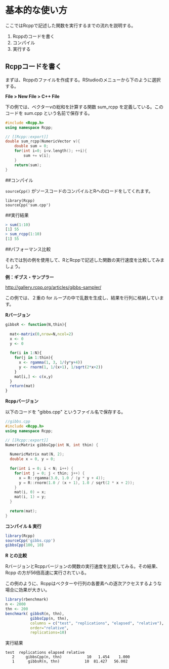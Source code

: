 # 基本的な使い方

ここではRcppで記述した関数を実行するまでの流れを説明する。

1. Rcppのコードを書く
2. コンパイル
3. 実行する


## Rcppコードを書く

まずは、Rcppのファイルを作成する。RStudioのメニューから下のように選択する。 

**File > New File > C++ File**

下の例では、ベクターvの総和を計算する関数 sum_rcpp を定義している。このコードを sum.cpp という名前で保存する。

```cpp
#include <Rcpp.h>
using namespace Rcpp;

// [[Rcpp::export]]
double sum_rcpp(NumericVector v){
    double sum = 0;
    for(int i=0; i<v.length(); ++i){
        sum += v[i];
    }
    return(sum);
}
```

##コンパイル

`sourceCpp()` がソースコードのコンパイルとRへのロードをしてくれます。

```
library(Rcpp)
sourceCpp('sum.cpp')
```

##実行結果
```r
> sum(1:10)
[1] 55
> sum_rcpp(1:10)
[1] 55
```






##パフォーマンス比較

それでは別の例を使用して、RとRcppで記述した関数の実行速度を比較してみましょう。

**例：ギブス・サンプラー**

http://gallery.rcpp.org/articles/gibbs-sampler/

この例では、２重の for ループの中で乱数を生成し、結果を行列に格納しています。


**Rバージョン**

```r
gibbsR <- function(N,thin){
  
  mat<-matrix(0,nrow=N,ncol=2)
  x <- 0
  y <- 0
  
  for(i in 1:N){
    for(j in 1:thin){
      x <- rgamma(1, 3, 1/(y*y+4))
      y <- rnorm(1, 1/(x+1), 1/sqrt(2*x+2))
    }
    mat[i,] <- c(x,y)
  }
  return(mat)
}
```


**Rcppバージョン**

以下のコードを "gibbs.cpp" というファイル名で保存する。

```cpp
//gibbs.cpp
#include <Rcpp.h>
using namespace Rcpp;

// [[Rcpp::export]]
NumericMatrix gibbsCpp(int N, int thin) {
  
  NumericMatrix mat(N, 2);
  double x = 0, y = 0;
  
  for(int i = 0; i < N; i++) {
    for(int j = 0; j < thin; j++) {
      x = R::rgamma(3.0, 1.0 / (y * y + 4));
      y = R::rnorm(1.0 / (x + 1), 1.0 / sqrt(2 * x + 2));
    }
    mat(i, 0) = x;
    mat(i, 1) = y;
  }
  
  return(mat);
}
```



**コンパイル & 実行**

```r
library(Rcpp)
sourceCpp('gibbs.cpp')
gibbsCpp(100, 10)
```



**R との比較**


RバージョンとRcppバージョンの関数の実行速度を比較してみる。その結果、Rcpp の方が56倍高速に実行されている。

この例のように、Rcppはベクターや行列の各要素への逐次アクセスするような場合に効果が大きい。

```r
library(rbenchmark)
n <- 2000
thn <- 200
benchmark( gibbsR(n, thn),
           gibbsCpp(n, thn),
           columns = c("test", "replications", "elapsed", "relative"),
           order="relative",
           replications=10)
```
実行結果
```
test  replications elapsed relative
   2     gibbsCpp(n, thn)           10   1.454    1.000
   1      gibbsR(n, thn)           10  81.427   56.002
```






